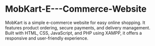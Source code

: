 # MobKart-E---Commerce-Website
MobKart is a simple e-commerce website for easy online shopping. It features product ordering, secure payments, and delivery management. Built with HTML, CSS, JavaScript, and PHP using XAMPP, it offers a responsive and user-friendly experience.
